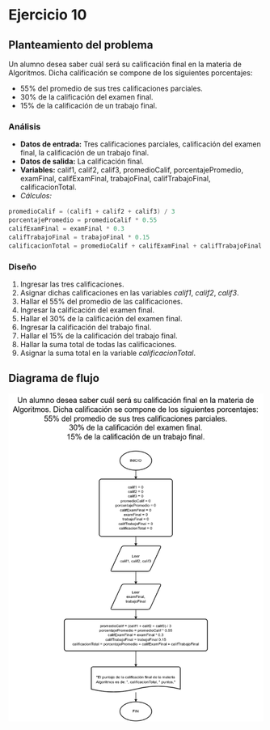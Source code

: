 # Ejercicio 10

## Planteamiento del problema

Un alumno desea saber cuál será su calificación final en la materia de Algoritmos. Dicha calificación se compone de los siguientes porcentajes:
- 55% del promedio de sus tres calificaciones parciales.
- 30% de la calificación del examen final.
- 15% de la calificación de un trabajo final.

### Análisis

- **Datos de entrada:** Tres calificaciones parciales, calificación del examen final, la calificación de un trabajo final.
- **Datos de salida:** La calificación final.
- **Variables:** calif1, calif2, calif3, promedioCalif, porcentajePromedio, examFinal, califExamFinal, trabajoFinal, califTrabajoFinal, calificacionTotal.
- _Cálculos:_
```C
promedioCalif = (calif1 + calif2 + calif3) / 3
porcentajePromedio = promedioCalif * 0.55
califExamFinal = examFinal * 0.3
califTrabajoFinal = trabajoFinal * 0.15
calificacionTotal = promedioCalif + califExamFinal + califTrabajoFinal
```

### Diseño

1. Ingresar las tres calificaciones.
2. Asignar dichas calificaciones en las variables *calif1*, *calif2*, *calif3*.
3. Hallar el 55% del promedio de las calificaciones.
4. Ingresar la calificación del examen final.
5. Hallar el 30% de la calificación del examen final.
6. Ingresar la calificación del trabajo final.
7. Hallar el 15% de la calificación del trabajo final.
8. Hallar la suma total de todas las calificaciones.
9. Asignar la suma total en la variable *calificacionTotal*.

## Diagrama de flujo

![DFD del ejercicio 10](./Ejercicio10DFD.png)
